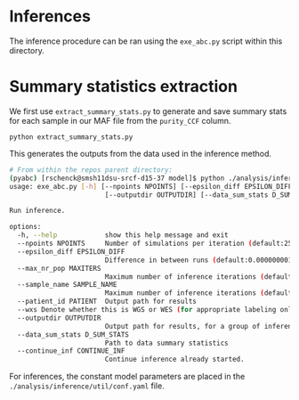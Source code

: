 # Inferences

The inference procedure can be ran using the `exe_abc.py` script within this directory.

# Summary statistics extraction

We first use `extract_summary_stats.py` to generate and save summary stats for each sample in our MAF file from the `purity_CCF` column.

```
python extract_summary_stats.py
```

This generates the outputs from the data used in the inference method.

```bash
# From within the repos parent directory:
(pyabc) [rschenck@smsh11dsu-srcf-d15-37 model]$ python ./analysis/inference/exe_abc.py --help
usage: exe_abc.py [-h] [--npoints NPOINTS] [--epsilon_diff EPSILON_DIFF] [--max_nr_pop MAXITERS] [--sample_name SAMPLE_NAME] [--patient_id PATIENT] [--wxs WXS]
                        [--outputdir OUTPUTDIR] [--data_sum_stats D_SUM_STATS] [--continue_inf CONTINUE_INF]

Run inference.

options:
  -h, --help            show this help message and exit
  --npoints NPOINTS     Number of simulations per iteration (default:250)
  --epsilon_diff EPSILON_DIFF
                        Difference in between runs (default:0.000000001)
  --max_nr_pop MAXITERS
                        Maximum number of inference iterations (default:10)
  --sample_name SAMPLE_NAME
                        Maximum number of inference iterations (default:10)
  --patient_id PATIENT  Output path for results
  --wxs Denote whether this is WGS or WES (for appropriate labeling only)
  --outputdir OUTPUTDIR
                        Output path for results, for a group of inferences this should be the top level directory.
  --data_sum_stats D_SUM_STATS
                        Path to data summary statistics
  --continue_inf CONTINUE_INF
                        Continue inference already started.
```

For inferences, the constant model parameters are placed in the `./analysis/inference/util/conf.yaml` file.
